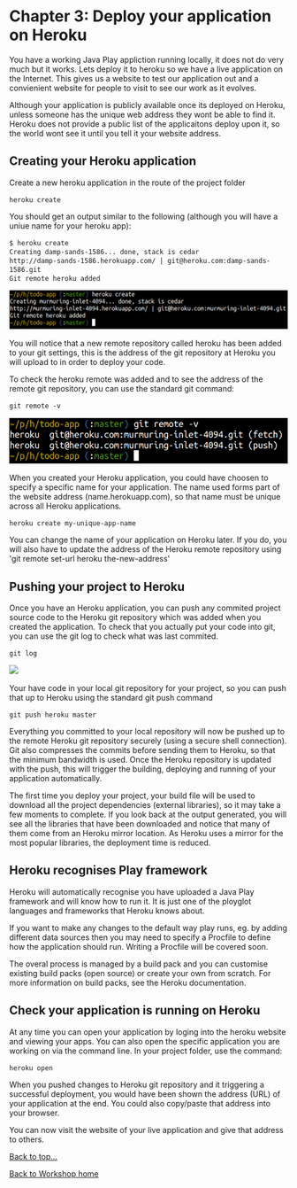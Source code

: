 <link href="index.css" rel="stylesheet" type="text/css">

# <a id="top">Chapter 3: Deploy your application on Heroku </a>

  You have a working Java Play appliction running locally, it does not do very much but it works.  Lets deploy it to heroku so we have a live application on the Internet.  This gives us a website to test our application out and a convienient website for people to visit to see our work as it evolves.
  
   Although your application is publicly available once its deployed on Heroku, unless someone has the unique web address they wont be able to find it.  Heroku does not provide a public list of the applicaitons deploy upon it, so the world wont see it until you tell it your website address.

## Creating your Heroku application

  Create a new heroku application in the route of the project folder

    heroku create

  You should get an output similar to the following (although you will have a uniue name for your heroku app):

    $ heroku create
    Creating damp-sands-1586... done, stack is cedar
    http://damp-sands-1586.herokuapp.com/ | git@heroku.com:damp-sands-1586.git
    Git remote heroku added

<a href="images/03x01-heroku-create.png"><img src="images/03x01-heroku-create.png"></a>

  You will notice that a new remote repository called heroku has been added to your git settings, this is the address of the git repository at Heroku you will upload to in order to deploy your code.  
  
  To check the heroku remote was added and to see the address of the remote git repository,  you can use the standard git command:
  
    git remote -v

<a href="images/03x02-git-remote-v.png"><img src="images/03x02-git-remote-v.png"></a>

  When you created your Heroku application, you could have choosen to specify a specific name for your application.  The name used forms part of the website address (name.herokuapp.com), so that name must be unique across all Heroku applications.

    heroku create my-unique-app-name

  You can change the name of your application on Heroku later.  If you do, you will also have to update the address of the Heroku remote repository using 'git remote set-url heroku the-new-address'


## Pushing your project to Heroku

  Once you have an Heroku application, you can push any commited project source code to the Heroku git repository which was added when you created the application.  To check that you actually put your code into git, you can use the git log to check what was last commited.
  
    git log


<a href="images/03x03-git-log.png"><img src="images/03x03-git-log.png"></a>
  
  Your have code in your local git repository for your project, so you can push that up to Heroku using the standard git push command

    git push heroku master

  Everything you committed to your local repository will now be pushed up to the remote Heroku git repository securely (using a secure shell connection).  Git also compresses the commits before sending them to Heroku, so that the minimum bandwidth is used. Once the Heroku repository is updated with the push, this will trigger the building, deploying and running of your application automatically.

  The first time you deploy your project, your build file will be used to download all the project dependencies (external libraries), so it may take a few moments to complete.  If you look back at the output generated, you will see all the libraries that have been downloaded and notice that many of them come from an Heroku mirror location.  As Heroku uses a mirror for the most popular libraries, the deployment time is reduced. 

## Heroku recognises Play framework

  Heroku will automatically recognise you have uploaded a Java Play framework and will know how to run it.  It is just one of the ployglot languages and frameworks that Heroku knows about.  
  
  If you want to make any changes to the default way play runs, eg. by adding different data sources then you may need to specify a Procfile to define how the application should run.  Writing a Procfile will be covered soon.
  
  The overal process is managed by a build pack and you can customise existing build packs (open source) or create your own from scratch.  For more information on build packs, see the Heroku documentation.
  

## Check your application is running on Heroku

  At any time you can open your application by loging into the heroku website and viewing your apps.  You can also open the specific application you are working on via the command line.  In your project folder, use the command:

    heroku open


  When you pushed changes to Heroku git repository and it triggering a successful deployment, you would have been shown the address (URL) of your application at the end.  You could also copy/paste that address into your browser.

  You can now visit the website of your live application and give that address to others.
  

[Back to top...](#top)

[Back to Workshop home](/index.html)

